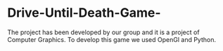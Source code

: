 # Drive-Until-Death-Game-
The project has been developed by our group and it is a project of Computer Graphics. To develop this game we used OpenGl and Python. 
